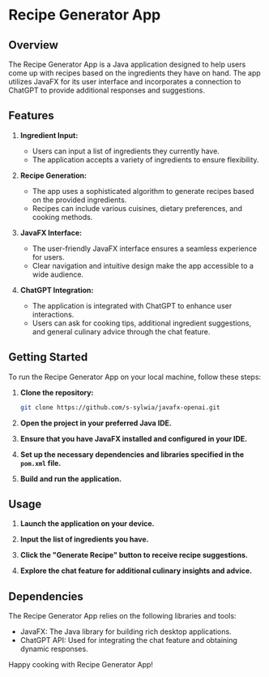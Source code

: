 # Recipe Generator App

## Overview

The Recipe Generator App is a Java application designed to help users come up with recipes based on the ingredients they have on hand. The app utilizes JavaFX for its user interface and incorporates a connection to ChatGPT to provide additional responses and suggestions.

## Features

1. **Ingredient Input:**
    - Users can input a list of ingredients they currently have.
    - The application accepts a variety of ingredients to ensure flexibility.

2. **Recipe Generation:**
    - The app uses a sophisticated algorithm to generate recipes based on the provided ingredients.
    - Recipes can include various cuisines, dietary preferences, and cooking methods.

3. **JavaFX Interface:**
    - The user-friendly JavaFX interface ensures a seamless experience for users.
    - Clear navigation and intuitive design make the app accessible to a wide audience.

4. **ChatGPT Integration:**
    - The application is integrated with ChatGPT to enhance user interactions.
    - Users can ask for cooking tips, additional ingredient suggestions, and general culinary advice through the chat feature.

## Getting Started

To run the Recipe Generator App on your local machine, follow these steps:

1. **Clone the repository:**

    ```bash
    git clone https://github.com/s-sylwia/javafx-openai.git
    ```

2. **Open the project in your preferred Java IDE.**

3. **Ensure that you have JavaFX installed and configured in your IDE.**

4. **Set up the necessary dependencies and libraries specified in the `pom.xml` file.**

5. **Build and run the application.**

## Usage

1. **Launch the application on your device.**

2. **Input the list of ingredients you have.**

3. **Click the "Generate Recipe" button to receive recipe suggestions.**

4. **Explore the chat feature for additional culinary insights and advice.**

## Dependencies

The Recipe Generator App relies on the following libraries and tools:

- JavaFX: The Java library for building rich desktop applications.
- ChatGPT API: Used for integrating the chat feature and obtaining dynamic responses.

Happy cooking with Recipe Generator App!
